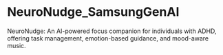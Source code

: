 # NeuroNudge_SamsungGenAI
NeuroNudge: An AI-powered focus companion for individuals with ADHD, offering task management, emotion-based guidance, and mood-aware music.
